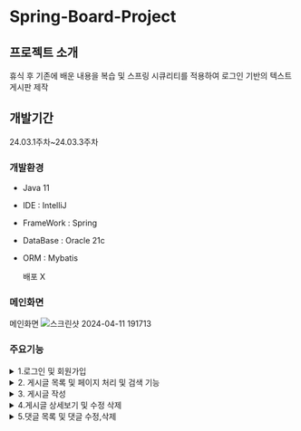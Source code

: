 # Spring-Board-Project 

## 프로젝트 소개
휴식 후 기존에 배운 내용을 복습 및 
스프링 시큐리티를 적용하여 로그인 기반의 
텍스트 게시판 제작


## 개발기간 
24.03.1주차~24.03.3주차

### 개발환경

- Java 11
- IDE : IntelliJ
- FrameWork : Spring
- DataBase : Oracle 21c
- ORM : Mybatis

  배포 X


### 메인화면
메인화면
![스크린샷 2024-04-11 191713](https://github.com/acbine/JSPBoard/assets/145634613/d1d3d29e-5171-4cef-b493-4141bbfe535a)

### 주요기능
<details>
  <summary>1.로그인 및 회원가입</summary>
  
  <img src="https://github.com/acbine/JSPBoard/assets/145634613/885d4ba7-0470-4ae7-80b1-5a576f88a944">
</details>

<details>
  <summary>2. 게시글 목록 및 페이지 처리 및 검색 기능 </summary>
   <img src="https://github.com/acbine/JSPBoard/assets/145634613/2a179c05-f4c5-48d0-9f5b-f996b410f93f">
</details>

<details>
  <summary>3. 게시글 작성 </summary>
  <img src="https://github.com/acbine/JSPBoard/assets/145634613/61d9a2d7-b4e8-4946-a5b6-e05838f49995">
</details>

<details>
  <summary>4.게시글 상세보기 및 수정 삭제 </summary>
  <img src="https://github.com/acbine/JSPBoard/assets/145634613/59767a1b-5e07-4ea8-b826-fe42107669f1">
</details>

<details>
  <summary>5.댓글 목록 및 댓글 수정,삭제</summary>
   <img src="https://github.com/acbine/JSPBoard/assets/145634613/481ed70d-d511-4816-8948-33622ae32756">
</details>

